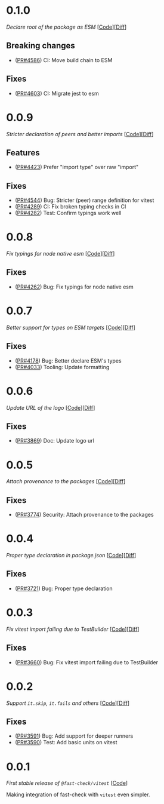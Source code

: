 # 0.1.0

_Declare root of the package as ESM_
[[Code](https://github.com/dubzzz/fast-check/tree/vitest%2Fv0.1.0)][[Diff](https://github.com/dubzzz/fast-check/compare/vitest%2Fv0.0.9...vitest%2Fv0.1.0)]

## Breaking changes

- ([PR#4586](https://github.com/dubzzz/fast-check/pull/4586)) CI: Move build chain to ESM

## Fixes

- ([PR#4603](https://github.com/dubzzz/fast-check/pull/4603)) CI: Migrate jest to esm

# 0.0.9

_Stricter declaration of peers and better imports_
[[Code](https://github.com/dubzzz/fast-check/tree/vitest%2Fv0.0.9)][[Diff](https://github.com/dubzzz/fast-check/compare/vitest%2Fv0.0.8...vitest%2Fv0.0.9)]

## Features

- ([PR#4423](https://github.com/dubzzz/fast-check/pull/4423)) Prefer "import type" over raw "import"

## Fixes

- ([PR#4544](https://github.com/dubzzz/fast-check/pull/4544)) Bug: Stricter (peer) range definition for vitest
- ([PR#4289](https://github.com/dubzzz/fast-check/pull/4289)) CI: Fix broken typing checks in CI
- ([PR#4282](https://github.com/dubzzz/fast-check/pull/4282)) Test: Confirm typings work well

# 0.0.8

_Fix typings for node native esm_
[[Code](https://github.com/dubzzz/fast-check/tree/vitest%2Fv0.0.8)][[Diff](https://github.com/dubzzz/fast-check/compare/vitest%2Fv0.0.7...vitest%2Fv0.0.8)]

## Fixes

- ([PR#4262](https://github.com/dubzzz/fast-check/pull/4262)) Bug: Fix typings for node native esm

# 0.0.7

_Better support for types on ESM targets_
[[Code](https://github.com/dubzzz/fast-check/tree/vitest%2Fv0.0.7)][[Diff](https://github.com/dubzzz/fast-check/compare/vitest%2Fv0.0.6...vitest%2Fv0.0.7)]

## Fixes

- ([PR#4178](https://github.com/dubzzz/fast-check/pull/4178)) Bug: Better declare ESM's types
- ([PR#4033](https://github.com/dubzzz/fast-check/pull/4033)) Tooling: Update formatting

# 0.0.6

_Update URL of the logo_
[[Code](https://github.com/dubzzz/fast-check/tree/vitest%2Fv0.0.6)][[Diff](https://github.com/dubzzz/fast-check/compare/vitest%2Fv0.0.5...vitest%2Fv0.0.6)]

## Fixes

- ([PR#3869](https://github.com/dubzzz/fast-check/pull/3869)) Doc: Update logo url

# 0.0.5

_Attach provenance to the packages_
[[Code](https://github.com/dubzzz/fast-check/tree/vitest%2Fv0.0.5)][[Diff](https://github.com/dubzzz/fast-check/compare/vitest%2Fv0.0.4...vitest%2Fv0.0.5)]

## Fixes

- ([PR#3774](https://github.com/dubzzz/fast-check/pull/3774)) Security: Attach provenance to the packages

# 0.0.4

_Proper type declaration in package.json_
[[Code](https://github.com/dubzzz/fast-check/tree/vitest%2Fv0.0.4)][[Diff](https://github.com/dubzzz/fast-check/compare/vitest%2Fv0.0.3...vitest%2Fv0.0.4)]

## Fixes

- ([PR#3721](https://github.com/dubzzz/fast-check/pull/3721)) Bug: Proper type declaration

# 0.0.3

_Fix vitest import failing due to TestBuilder_
[[Code](https://github.com/dubzzz/fast-check/tree/vitest%2Fv0.0.3)][[Diff](https://github.com/dubzzz/fast-check/compare/vitest%2Fv0.0.2...vitest%2Fv0.0.3)]

## Fixes

- ([PR#3660](https://github.com/dubzzz/fast-check/pull/3660)) Bug: Fix vitest import failing due to TestBuilder

# 0.0.2

_Support `it.skip`, `it.fails` and others_
[[Code](https://github.com/dubzzz/fast-check/tree/vitest%2Fv0.0.2)][[Diff](https://github.com/dubzzz/fast-check/compare/vitest%2Fv0.0.1...vitest%2Fv0.0.2)]

## Fixes

- ([PR#3591](https://github.com/dubzzz/fast-check/pull/3591)) Bug: Add support for deeper runners
- ([PR#3590](https://github.com/dubzzz/fast-check/pull/3590)) Test: Add basic units on vitest

# 0.0.1

_First stable release of `@fast-check/vitest`_
[[Code](https://github.com/dubzzz/fast-check/tree/vitest%2Fv0.0.1)]

Making integration of fast-check with `vitest` even simpler.
